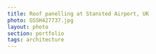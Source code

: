 ```yaml
---
title: Roof panelling at Stansted Airport, UK
photo: GSSH427737.jpg 
layout: photo 
section: portfolio 
tags: architecture
---  
```

